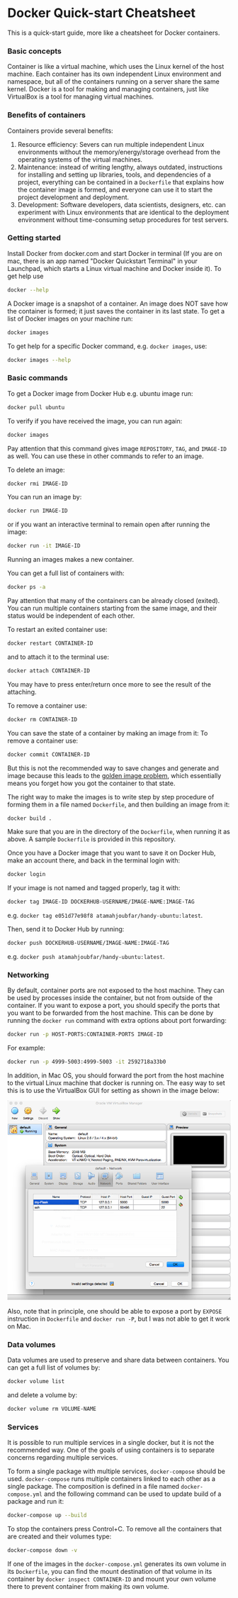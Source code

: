 # Docker Quick-start Cheatsheet
This is a quick-start guide, more like a cheatsheet for Docker containers.

### Basic concepts
Container is like a virtual machine, which uses the Linux kernel of the host machine. Each container has its own independent Linux environment and namespace, but all of the containers running on a server share the same kernel. Docker is a tool for making and managing containers, just like VirtualBox is a tool for managing virtual machines.

### Benefits of containers
Containers provide several benefits:
1. Resource efficiency: Severs can run multiple independent Linux environments without the memory/energy/storage overhead from the operating systems of the virtual machines.
2. Maintenance: instead of writing lengthy, always outdated, instructions for installing and setting up libraries, tools, and dependencies of a project, everything can be contained in a `Dockerfile` that explains how the container image is formed, and everyone can use it to start the project development and deployment.
3. Development: Software developers, data scientists, designers, etc. can experiment with Linux environments that are identical to the deployment environment without time-consuming setup procedures for test servers.

### Getting started
Install Docker from docker.com and start Docker in terminal (If you are on mac, there is an app named "Docker Quickstart Terminal" in your Launchpad, which starts a Linux virtual machine and Docker inside it). To get help use
```Bash
docker --help
```
A Docker image is a snapshot of a container. An image does NOT save how the container is formed; it just saves the container in its last state. To get a list of Docker images on your machine run:
```Bash
docker images
```
To get help for a specific Docker command, e.g. `docker images`, use:
```Bash
docker images --help
```

### Basic commands
To get a Docker image from Docker Hub e.g. ubuntu image run:
```Bash
docker pull ubuntu
```
To verify if you have received the image, you can run again:
```Bash
docker images
```
Pay attention that this command gives image `REPOSITORY`, `TAG`, and `IMAGE-ID` as well. You can use these in other commands to refer to an image.

To delete an image:
```Bash
docker rmi IMAGE-ID
```

You can run an image by:
```Bash
docker run IMAGE-ID
```
or if you want an interactive terminal to remain open after running the image:
```Bash
docker run -it IMAGE-ID
```
Running an images makes a new container. 

You can get a full list of containers with:
```Bash
docker ps -a
```
Pay attention that many of the containers can be already closed (exited). You can run multiple containers starting from the same image, and their status would be independent of each other.

To restart an exited container use:
```Bash
docker restart CONTAINER-ID
```
and to attach it to the terminal use:
```Bash
docker attach CONTAINER-ID
```
You may have to press enter/return once more to see the result of the attaching.

To remove a container use:
```Bash
docker rm CONTAINER-ID
```

You can save the state of a container by making an image from it:
To remove a container use:
```Bash
docker commit CONTAINER-ID
```
But this is not the recommended way to save changes and generate and image because this leads to the [golden image problem](http://stackoverflow.com/questions/26110828/should-i-use-dockerfiles-or-image-commits/3#3 "See this explanation on Stack Overflow"), which essentially means you forget how you got the container to that state.

The right way to make the images is to write step by step procedure of forming them in a file named `Dockerfile`, and then building an image from it:
```Bash
docker build .
```
Make sure that you are in the directory of the `Dockerfile`, when running it as above. A sample `Dockerfile` is provided in this repository.

Once you have a Docker image that you want to save it on Docker Hub, make an account there, and back in the terminal login with:
```Bash
docker login
```
If your image is not named and tagged properly, tag it with:
```Bash
docker tag IMAGE-ID DOCKERHUB-USERNAME/IMAGE-NAME:IMAGE-TAG
```
e.g. `docker tag e051d77e98f8 atamahjoubfar/handy-ubuntu:latest`.

Then, send it to Docker Hub by running:
```Bash
docker push DOCKERHUB-USERNAME/IMAGE-NAME:IMAGE-TAG
```
e.g. `docker push atamahjoubfar/handy-ubuntu:latest`.

### Networking
By default, container ports are not exposed to the host machine. They can be used by processes inside the container, but not from outside of the container. If you want to expose a port, you should specify the ports that you want to be forwarded from the host machine. This can be done by running the `docker run` command with extra options about port forwarding:
```Bash
docker run -p HOST-PORTS:CONTAINER-PORTS IMAGE-ID
```
For example:
```Bash
docker run -p 4999-5003:4999-5003 -it 2592718a33b0
```
In addition, in Mac OS, you should forward the port from the host machine to the virtual Linux machine that docker is running on. The easy way to set this is to use the VirtualBox GUI for setting as shown in the image below:

![A snapshot image of VirtualBox port forwarding](VirtualBox%20port%20forwarding.png "VirtualBox port forwarding")

Also, note that in principle, one should be able to expose a port by `EXPOSE` instruction in `Dockerfile` and `docker run -P`, but I was not able to get it work on Mac. 

### Data volumes
Data volumes are used to preserve and share data between containers. You can get a full list of volumes by:
```Bash
docker volume list
```
and delete a volume by:
```Bash
docker volume rm VOLUME-NAME
```

### Services
It is possible to run multiple services in a single docker, but it is not the recommended way. One of the goals of using containers is to separate concerns regarding multiple services. 

To form a single package with multiple services, `docker-compose` should be used. `docker-compose` runs multiple containers linked to each other as a single package. The composition is defined in a file named `docker-compose.yml` and the following command can be used to update build of a package and run it:
```Bash
docker-compose up --build
```
To stop the containers press Control+C. To remove all the containers that are created and their volumes type:
```Bash
docker-compose down -v
```

If one of the images in the `docker-compose.yml` generates its own volume in its `Dockerfile`, you can find the mount destination of that volume in its container by `docker inspect CONTAINER-ID` and mount your own volume there to prevent container from making its own volume.
